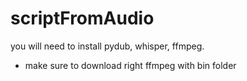 # scriptFromAudio
you will need to install pydub, whisper, ffmpeg. 

- make sure to download right ffmpeg with bin folder
